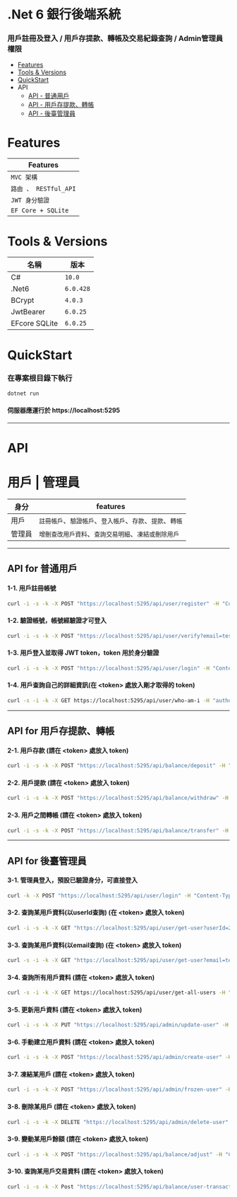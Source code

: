 # .Net 6 銀行後端系統
### 用戶註冊及登入 / 用戶存提款、轉帳及交易紀錄查詢 / Admin管理員權限
- [Features](#features)
- [Tools & Versions](#tools--versions)
- [QuickStart](#quickstart)
- API
  - [API - 普通用戶](#api-for-普通用戶)
  - [API - 用戶存提款、轉帳](#api-for-用戶存提款轉帳)
  - [API - 後臺管理員](#api-for-後臺管理員)

# Features
| Features |
|------|
| `MVC 架構` |
| `路由 、 RESTful_API` |
| `JWT 身分驗證` |
| `EF Core + SQLite` |

# Tools & Versions
| 名稱 | 版本 |
|------|------|
| C# | `10.0` |
| .Net6 | `6.0.428` |
| BCrypt | `4.0.3` |
| JwtBearer | `6.0.25` |
| EFcore SQLite | `6.0.25` |

# QuickStart
### 在專案根目錄下執行
```bash
dotnet run
```
#### 伺服器應運行於 https://localhost:5295
---

# API
# 用戶 | 管理員
| 身分 | features |
|------|------|
| 用戶 | `註冊帳戶`、`驗證帳戶`、`登入帳戶`、`存款`、`提款`、`轉帳` |
| 管理員 | `增刪查改用戶資料`、`查詢交易明細`、`凍結或刪除用戶` |
---
## API for 普通用戶
#### 1-1. 用戶註冊帳號
```bash
curl -i -s -k -X POST "https://localhost:5295/api/user/register" -H "Content-Type: application/json" -d '{"username":"tester001", "password":"123456", "email":"tester001@gmail.com"}'
```
#### 1-2. 驗證帳號，帳號經驗證才可登入
```bash
curl -i -s -k -X POST "https://localhost:5295/api/user/verify?email=tester001@gmail.com"
```
#### 1-3. 用戶登入並取得 JWT token，token 用於身分驗證
```bash
curl -i -s -k -X POST "https://localhost:5295/api/user/login" -H "Content-Type: application/json" -d '{"UserId":"2", "password":"123456"}'
```
#### 1-4. 用戶查詢自己的詳細資訊(在 \<token\> 處放入剛才取得的 token)
```bash
curl -s -i -k -X GET https://localhost:5295/api/user/who-am-i -H "authorization: Bearer <token>"
```
---
## API for 用戶存提款、轉帳
#### 2-1. 用戶存款 (請在 \<token\> 處放入 token)
```bash
curl -i -s -k -X POST "https://localhost:5295/api/balance/deposit" -H "Content-Type: application/json" -d '{"userId":"2", "amount":"1000", "Type":"Deposit", "description":"a deposit note"}' -H "authorization: Bearer <token>"
```
#### 2-2. 用戶提款 (請在 \<token\> 處放入 token)
```bash
curl -i -s -k -X POST "https://localhost:5295/api/balance/withdraw" -H "Content-Type: application/json" -d '{"userId":"2", "Amount":"100", "Type":"Withdraw", "description":"a withdraw note"}' -H "authorization: Bearer <token>"
```
#### 2-3. 用戶之間轉帳 (請在 \<token\> 處放入 token)
```bash
curl -i -s -k -X POST "https://localhost:5295/api/balance/transfer" -H "Content-Type: application/json" -d '{"FromUserId":"2","ToUserId":"1", "Amount":"100", "Type":"transfer", "description":"a transfer to userId=1"}' -H "authorization: Bearer <token>"
```
---
## API for 後臺管理員
#### 3-1. 管理員登入，預設已驗證身分，可直接登入
```bash
curl -k -X POST "https://localhost:5295/api/user/login" -H "Content-Type: application/json" -d '{"UserId":"1", "password":"admin-password"}'
```
#### 3-2. 查詢某用戶資料(以userId查詢) (在 \<token\> 處放入 token)
```bash
curl -i -s -k -X GET "https://localhost:5295/api/user/get-user?userId=2" -H "authorization: Bearer <token>"
```
#### 3-3. 查詢某用戶資料(以email查詢) (在 \<token\> 處放入 token)
```bash
curl -s -i -k -X GET "https://localhost:5295/api/user/get-user?email=tester001@gmail.com" -H "authorization: Bearer <token>"
```
#### 3-4. 查詢所有用戶資料 (請在 \<token\> 處放入 token)
```bash
curl -s -i -k -X GET https://localhost:5295/api/user/get-all-users -H "authorization: Bearer <token>"
```
#### 3-5. 更新用戶資料 (請在 \<token\> 處放入 token)
```bash
curl -i -s -k -X PUT "https://localhost:5295/api/admin/update-user" -H "Content-Type: application/json" -d '{"userId":"2", "username":"tester001-updated", "password":"456789", "email":"tester001-updated@gmail.com", "role":"user"}' -H "authorization: Bearer <token>"
```
#### 3-6. 手動建立用戶資料 (請在 \<token\> 處放入 token)
```bash
curl -i -s -k -X POST "https://localhost:5295/api/admin/create-user" -H "Content-Type: application/json" -d '{"username":"A-User-Create-By-Admin", "password":"123456", "email":"AUserCreateByAdmin@gmail.com", "role":"admin"}' -H "authorization: Bearer <token>"
```
#### 3-7. 凍結某用戶 (請在 \<token\> 處放入 token)
```bash
curl -i -s -k -X POST "https://localhost:5295/api/admin/frozen-user" -H "Content-Type: application/json" -d '{"userId":"2"}' -H "authorization: Bearer <token>"
```
#### 3-8. 刪除某用戶 (請在 \<token\> 處放入 token) 
```bash
curl -i -s -k -X DELETE "https://localhost:5295/api/admin/delete-user" -H "Content-Type: application/json" -d '{"userId":"2"}' -H "authorization: Bearer <token>"
```
#### 3-9. 變動某用戶餘額 (請在 \<token\> 處放入 token) 
```bash
curl -i -s -k -X POST "https://localhost:5295/api/balance/adjust" -H "Content-Type: application/json" -d '{"userId":"2", "Amount":"99", "Type":"AdjustBySystem", "description":"adjust by system"}' -H "authorization: Bearer <token>"
```
#### 3-10. 查詢某用戶交易資料 (請在 \<token\> 處放入 token) 
```bash
curl -i -s -k -X Post "https://localhost:5295/api/balance/user-transactions" -H "Content-Type: application/json" -d '{"userId":"2", "startDate":"2025-01-01T00:00:00","endDate":"2025-12-30T23:59:59","Page":"1","Pagesize":"10"}' -H "authorization: Bearer <token>"
```










